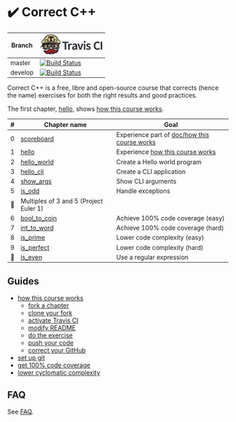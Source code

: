 # :heavy_check_mark: Correct C++

Branch|[![Travis CI logo](pics/TravisCI.png)](https://travis-ci.org)
---|---
master|[![Build Status](https://travis-ci.org/richelbilderbeek/correct_cpp.svg?branch=master)](https://travis-ci.org/richelbilderbeek/correct_cpp)
develop|[![Build Status](https://travis-ci.org/richelbilderbeek/correct_cpp.svg?branch=develop)](https://travis-ci.org/richelbilderbeek/correct_cpp)

Correct C++ is a free, libre and open-source course that corrects (hence the name) exercises for both the right results and good practices.

The first chapter, [hello](https://github.com/richelbilderbeek/correct_cpp), shows [how this course works](doc/how_this_course_works.md).

#|Chapter name|Goal
---|---|---
0|[scoreboard](https://github.com/richelbilderbeek/correct_cpp_scoreboard)|Experience part of [doc/how this course works](how_this_course_works.md)
1|[hello](https://github.com/richelbilderbeek/correct_cpp_hello)|Experience [how this course works](doc/how_this_course_works.md)
2|[hello_world](https://github.com/richelbilderbeek/correct_cpp_hello_world)|Create a Hello world program
3|[hello_cli](https://github.com/richelbilderbeek/correct_cpp_hello_cli)|Create a CLI application
4|[show_args](https://github.com/richelbilderbeek/correct_cpp_show_args)|Show CLI arguments
5|[is_odd](https://github.com/richelbilderbeek/correct_cpp_is_odd)|Handle exceptions
:construction:|Multiples of 3 and 5 (Project Euler 1)
6|[bool_to_coin](https://github.com/richelbilderbeek/correct_cpp_bool_to_coin)|Achieve 100% code coverage (easy)
7|[int_to_word](https://github.com/richelbilderbeek/correct_cpp_int_to_word)|Achieve 100% code coverage (hard)
8|[is_prime](https://github.com/richelbilderbeek/correct_cpp_is_prime)|Lower code complexity (easy)
9|[is_perfect](https://github.com/richelbilderbeek/correct_cpp_is_perfect)|Lower code complexity (hard)
:construction:|[is_even](https://github.com/richelbilderbeek/correct_cpp_is_even)|Use a regular expression

## Guides

 * [how this course works](doc/how_this_course_works.md)
    * [fork a chapter](doc/fork_a_chapter.md)
    * [clone your fork](doc/clone_your_fork.md)
    * [activate Travis CI](doc/activate_travis.md)
    * [modify README](doc/modify_readme.md)
    * [do the exercise](doc/do_the_exercise.md)
    * [push your code](doc/push_your_code.md)
    * [correct your GitHub](doc/correct_your_github.md)
 * [set up git](doc/set_up_git.md)
 * [get 100% code coverage](doc/get_100_percent_code_coverage.md)
 * [lower cyclomatic complexity](doc/lower_cyclomatic_complexity.md)

## FAQ

See [FAQ](doc/faq.md).
